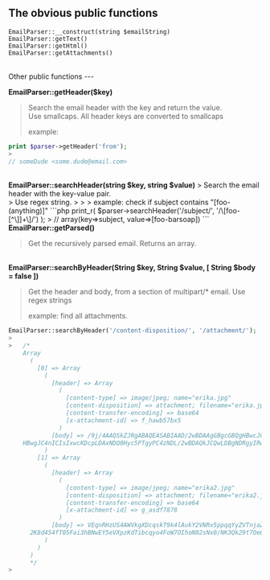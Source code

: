 The obvious public functions
---
```
EmailParser::__construct(string $emailString)
EmailParser::getText()
EmailParser::getHtml()
EmailParser::getAttachments()
```
<br />
Other public functions
---
<br />

<b>EmailParser::getHeader($key)</b>
> Search the email header with the key and return the value.<br />
> Use smallcaps. All header keys are converted to smallcaps
> 
> 
> example:
```php
print $parser->getHeader('from');
>
// someDude <some.dude@email.com>
```

<br />
<b>EmailParser::searchHeader(string $key, string $value)</b>
> Search the email header with the key-value pair.<br />
> Use regex string.
> 
> 
> example: check if subject contains "[foo-(anything)]"
```php
print_r( $parser->searchHeader('/subject/', '/\[foo-[^\]]+\]/') );
> 
// array(key=>subject, value=>[foo-barsoap])
```

<br />
<b>EmailParser::getParsed()</b>

> Get the recursively parsed email.
> Returns an array.


<br />
<b>EmailParser::searchByHeader(String $key, String $value, [ String $body = false ])</b>

> Get the header and body, from a section of multipart/* email.
> Use regex strings
> 
> 
> example: find all attachments.
```php
EmailParser::searchByHeader('/content-disposition/', '/attachment/');
> 
>	/*
	Array
      (
        [0] => Array
          (
            [header] => Array
              (
                [content-type] => image/jpeg; name="erika.jpg"
                [content-disposition] => attachment; filename="erika.jpg"
                [content-transfer-encoding] => base64
                [x-attachment-id] => f_hawb57bx5
              )
            [body] => /9j/4AAQSkZJRgABAQEASABIAAD/2wBDAAgGBgcGBQgHBwcJCQgKDBQNDAsLDBkSEw8UHRofHh0a
    HBwgJC4nICIsIxwcKDcpLDAxNDQ0Hyc5PTgyPC4zNDL/2wBDAQkJCQwLDBgNDRgyIRwhMjIyMjIy
          )
        [1] => Array
          (
            [header] => Array
              (
                [content-type] => image/jpeg; name="erika2.jpg"
                [content-disposition] => attachment; filename="erika2.jpg"
                [content-transfer-encoding] => base64
                [x-attachment-id] => g_asdf7878
              )
            [body] => VEqnRHzUS4AWVkgXDcqskT9k4lAukY2VNRx5ppqqYyZVTnjaZAKYUlx9MTzVL6kCdygmZzibBIAT
      2K8d454fT05Fai3hBNwEY5eVXpzKdTibcqyo4FoW7OIhoN02sNx0/NK3Qk29t7OeGP01A1q88VWD      
          )
        )
      )
      */
> 
```
